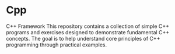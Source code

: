 # Cpp
C++ Framework
This repository contains a collection of simple C++ programs and exercises designed to demonstrate fundamental C++ concepts. The goal is to help understand core principles of C++ programming through practical examples.
